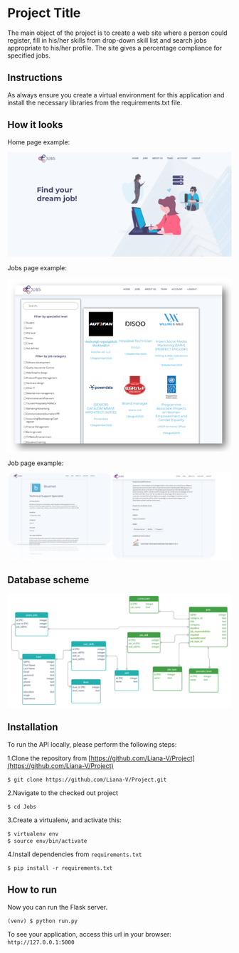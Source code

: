 # Project Title
The main object of the project is to create a web site where a person could register, fill in his/her skills from drop-down skill list and search jobs appropriate to his/her profile. The site gives a percentage compliance for specified jobs.

## Instructions

As always ensure you create a virtual environment for this application and install the necessary libraries from the requirements.txt file.

How it looks
----------------
Home page example:

![Index page example](app/static/img/index_page.png)
  
 
Jobs page example:

![Jobs page example](app/static/img/jobs_page.png)
 
Job page example:

![Job page example](app/static/img/job_page.png)


Database scheme
--------------------
![Database scheme](app/static/img/database_scheme.png)


Installation
-----------
To run the API locally, please perform the following steps:

1.Clone the repository from [https://github.com/Liana-V/Project](https://github.com/Liana-V/Project)
```
$ git clone https://github.com/Liana-V/Project.git
```

2.Navigate to the checked out project
```
$ cd Jobs
```
3.Create a virtualenv, and activate this:
```
$ virtualenv env 
$ source env/bin/activate
```
4.Install dependencies from `requirements.txt`
```
$ pip install -r requirements.txt
```
    
How to run
-------------
Now you can run the Flask server.
```
(venv) $ python run.py 
```
To see your application, access this url in your browser:
`http://127.0.0.1:5000` 